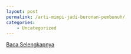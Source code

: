 ```yaml
---
layout: post
permalink: /arti-mimpi-jadi-buronan-pembunuh/
categories:
    - Uncategorized
---
```


[Baca Selengkapnya](/08)